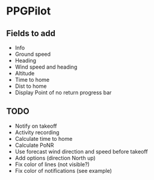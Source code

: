 # PPGPilot

## Fields to add

- Info
- Ground speed
- Heading
- Wind speed and heading
- Altitude
- Time to home
- Dist to home
- Display Point of no return progress bar
 
## TODO

- Notify on takeoff
- Activity recording
- Calculate time to home
- Calculate PoNR
- Use forecast wind direction and speed before takeoff
- Add options (direction North up)
- Fix color of lines (not visible?)
- Fix color of notifications (see example)